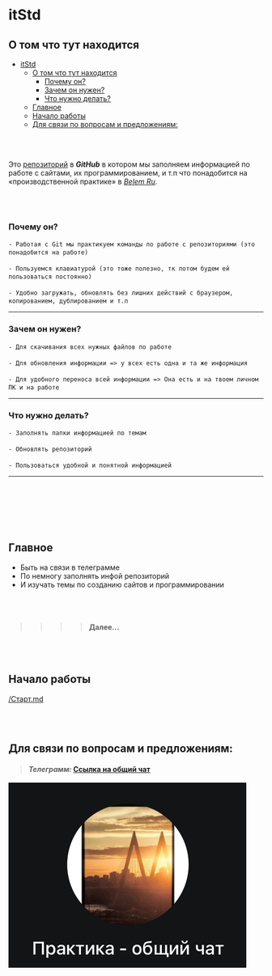 # itStd
## О том что тут находится

- [itStd](#itstd)
	- [О том что тут находится](#о-том-что-тут-находится)
		- [Почему он?](#почему-он)
		- [Зачем он нужен?](#зачем-он-нужен)
		- [Что нужно делать?](#что-нужно-делать)
	- [Главное](#главное)
	- [Начало работы](#начало-работы)
	- [Для связи по вопросам и предложениям:](#для-связи-по-вопросам-и-предложениям)

<br> </br>



Это [репозиторий](https://ru.wikipedia.org/wiki/Репозиторий) в ***GitHub*** в котором мы заполняем информацией по работе с сайтами, их программированием, и т.п что понадобится на «производственной практике» в *[Belem Ru](http://ooo.belem.ru)*.

<br></br>  

### Почему он?

```
- Работая с Git мы практикуем команды по работе с репозиториями (это понадобится на работе)

- Пользуемся клавиатурой (это тоже полезно, тк потом будем ей пользоваться постоянно)

- Удобно загружать, обновлять без лишних действий с браузером, копированием, дублированием и т.п
```
---

### Зачем он нужен?

	- Для скачивания всех нужных файлов по работе
	
	- Для обновления информации => у всех есть одна и та же информация
	
	- Для удобного переноса всей информации => Она есть и на твоем личном ПК и на работе
---
### Что нужно делать?

	- Заполнять папки информацией по темам 
	
	- Обновлять репозиторий 
	
	- Пользоваться удобной и понятной информацией 
---


<br></br>  
<br></br>  


 ## Главное

+ Быть на связи в телеграмме  
+ По немногу заполнять инфой репозиторий   
+ И изучать темы по созданию сайтов и программировании  

<br></br>

>>>> #### Далее...

<br></br>  


## Начало работы
[/Старт.md](/zero/info/Репозиторий/Первый_шаг/Старт.md)

<br></br>	

## Для связи по вопросам и предложениям: 
> #### *Телеграмм:* [Ссылка на общий чат](https://t.me/+K7H2ORWaPH40YTFi)

![image info](0/img/Чат_вид.png)

<br></br>
<br></br>